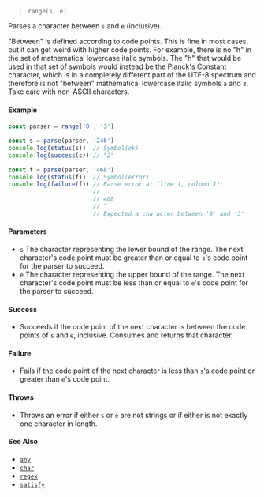 <!--
 Copyright (c) 2020 Thomas J. Otterson
 
 This software is released under the MIT License.
 https://opensource.org/licenses/MIT
-->

> `range(s, e)`

Parses a character between `s` and `e` (inclusive).

"Between" is defined according to code points. This is fine in most cases, but it can get weird with higher code points. For example, there is no "h" in the set of mathematical lowercase italic symbols. The "h" that would be used in that set of symbols would instead be the Planck's Constant character, which is in a completely different part of the UTF-8 spectrum and therefore is not "between" mathematical lowercase italic symbols `a` and `z`. Take care with non-ASCII characters.

#### Example

```javascript
const parser = range('0', '3')

const s = parse(parser, '246')
console.log(status(s))  // Symbol(ok)
console.log(success(s)) // "2"

const f = parse(parser, '468')
console.log(status(f))  // Symbol(error)
console.log(failure(f)) // Parse error at (line 1, column 1):
                        //
                        // 468
                        // ^
                        // Expected a character between '0' and '3'
```

#### Parameters

* `s` The character representing the lower bound of the range. The next character's code point must be greater than or equal to `s`'s code point for the parser to succeed.
* `e` The character representing the upper bound of the range. The next character's code point must be less than or equal to `e`'s code point for the parser to succeed.

#### Success

* Succeeds if the code point of the next character is between the code points of `s` and `e`, inclusive. Consumes and returns that character.

#### Failure

* Fails if the code point of the next character is less than `s`'s code point or greater than `e`'s code point.

#### Throws

* Throws an error if either `s` or `e` are not strings or if either is not exactly one character in length.

#### See Also

* [`any`](any.md)
* [`char`](char.md)
* [`regex`](regex.md)
* [`satisfy`](satisfy.md)